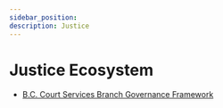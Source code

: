 ```yaml
---
sidebar_position: 
description: Justice
---
```


# Justice Ecosystem

* [B.C. Court Services Branch Governance Framework](https://bcgov.github.io/digital-trust-toolkit/docs/governance/justice/court-services-branch/governance)
